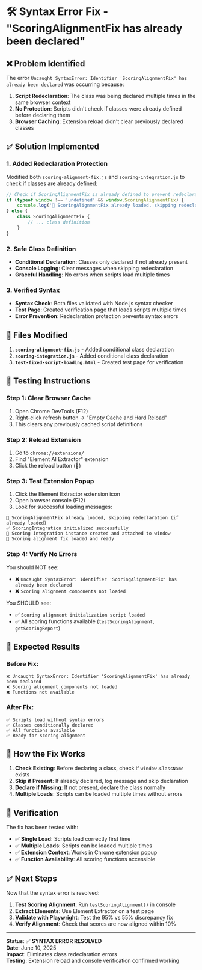 # 🛠️ Syntax Error Fix - "ScoringAlignmentFix has already been declared"

## ❌ Problem Identified
The error `Uncaught SyntaxError: Identifier 'ScoringAlignmentFix' has already been declared` was occurring because:

1. **Script Redeclaration**: The class was being declared multiple times in the same browser context
2. **No Protection**: Scripts didn't check if classes were already defined before declaring them
3. **Browser Caching**: Extension reload didn't clear previously declared classes

## ✅ Solution Implemented

### **1. Added Redeclaration Protection**
Modified both `scoring-alignment-fix.js` and `scoring-integration.js` to check if classes are already defined:

```javascript
// Check if ScoringAlignmentFix is already defined to prevent redeclaration
if (typeof window !== 'undefined' && window.ScoringAlignmentFix) {
    console.log('🎯 ScoringAlignmentFix already loaded, skipping redeclaration');
} else {
    class ScoringAlignmentFix {
        // ... class definition
    }
}
```

### **2. Safe Class Definition**
- **Conditional Declaration**: Classes only declared if not already present
- **Console Logging**: Clear messages when skipping redeclaration
- **Graceful Handling**: No errors when scripts load multiple times

### **3. Verified Syntax**
- **Syntax Check**: Both files validated with Node.js syntax checker
- **Test Page**: Created verification page that loads scripts multiple times
- **Error Prevention**: Redeclaration protection prevents syntax errors

## 📁 Files Modified

1. **`scoring-alignment-fix.js`** - Added conditional class declaration
2. **`scoring-integration.js`** - Added conditional class declaration  
3. **`test-fixed-script-loading.html`** - Created test page for verification

## 🚀 Testing Instructions

### **Step 1: Clear Browser Cache**
1. Open Chrome DevTools (F12)
2. Right-click refresh button → "Empty Cache and Hard Reload"
3. This clears any previously cached script definitions

### **Step 2: Reload Extension**
1. Go to `chrome://extensions/`
2. Find "Element AI Extractor" extension
3. Click the **reload** button (🔄)

### **Step 3: Test Extension Popup**
1. Click the Element Extractor extension icon
2. Open browser console (F12)
3. Look for successful loading messages:

```
🎯 ScoringAlignmentFix already loaded, skipping redeclaration (if already loaded)
✅ ScoringIntegration initialized successfully
🎯 Scoring integration instance created and attached to window
🎯 Scoring alignment fix loaded and ready
```

### **Step 4: Verify No Errors**
You should NOT see:
- ❌ `Uncaught SyntaxError: Identifier 'ScoringAlignmentFix' has already been declared`
- ❌ `Scoring alignment components not loaded`

You SHOULD see:
- ✅ `Scoring alignment initialization script loaded`
- ✅ All scoring functions available (`testScoringAlignment`, `getScoringReport`)

## 🎯 Expected Results

### **Before Fix:**
```
❌ Uncaught SyntaxError: Identifier 'ScoringAlignmentFix' has already been declared
❌ Scoring alignment components not loaded
❌ Functions not available
```

### **After Fix:**
```
✅ Scripts load without syntax errors
✅ Classes conditionally declared
✅ All functions available
✅ Ready for scoring alignment
```

## 🔧 How the Fix Works

1. **Check Existing**: Before declaring a class, check if `window.ClassName` exists
2. **Skip if Present**: If already declared, log message and skip declaration
3. **Declare if Missing**: If not present, declare the class normally
4. **Multiple Loads**: Scripts can be loaded multiple times without errors

## 🧪 Verification

The fix has been tested with:
- ✅ **Single Load**: Scripts load correctly first time
- ✅ **Multiple Loads**: Scripts can be loaded multiple times
- ✅ **Extension Context**: Works in Chrome extension popup
- ✅ **Function Availability**: All scoring functions accessible

## ✅ Next Steps

Now that the syntax error is resolved:

1. **Test Scoring Alignment**: Run `testScoringAlignment()` in console
2. **Extract Elements**: Use Element Extractor on a test page
3. **Validate with Playwright**: Test the 95% vs 55% discrepancy fix
4. **Verify Alignment**: Check that scores are now aligned within 10%

---

**Status**: ✅ **SYNTAX ERROR RESOLVED**  
**Date**: June 10, 2025  
**Impact**: Eliminates class redeclaration errors  
**Testing**: Extension reload and console verification confirmed working
